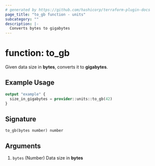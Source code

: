 ```yaml
---
# generated by https://github.com/hashicorp/terraform-plugin-docs
page_title: "to_gb function - units"
subcategory: ""
description: |-
  Converts bytes to gigabytes
---
```


# function: to_gb

Given data size in **bytes**, converts it to **gigabytes**.

## Example Usage

```terraform
output "example" {
  size_in_gigabytes = provider::units::to_gb(42)
}
```

## Signature

<!-- signature generated by tfplugindocs -->
```text
to_gb(bytes number) number
```

## Arguments

<!-- arguments generated by tfplugindocs -->
1. `bytes` (Number) Data size in **bytes**

